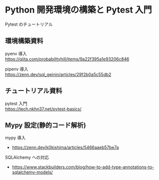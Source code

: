 # Python 開発環境の構築と Pytest 入門

Pytest のチュートリアル

## 環境構築資料

pyenv 導入  
https://qiita.com/probabilityhill/items/9a22f395a1e93206c846

pipenv 導入  
https://zenn.dev/sql_geinin/articles/29f2b0a5c55db2

## チュートリアル資料

pytest 入門  
https://tech.nkhn37.net/pytest-basics/

## Mypy 設定(静的コード解析)

mypy 導入

- https://zenn.dev/k0kishima/articles/5466aaeb57be7a

SQLAlchemy への対応

- https://www.stackbuilders.com/blog/how-to-add-type-annotations-to-sqlalchemy-models/

